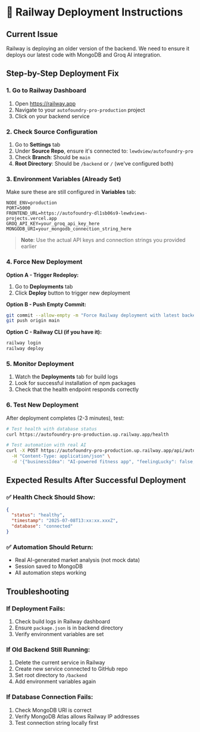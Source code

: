# 🚀 Railway Deployment Instructions

## Current Issue
Railway is deploying an older version of the backend. We need to ensure it deploys our latest code with MongoDB and Groq AI integration.

## Step-by-Step Deployment Fix

### 1. Go to Railway Dashboard
1. Open https://railway.app
2. Navigate to your `autofoundry-pro-production` project
3. Click on your backend service

### 2. Check Source Configuration
1. Go to **Settings** tab
2. Under **Source Repo**, ensure it's connected to: `lewdview/autofoundry-pro`
3. Check **Branch**: Should be `main`
4. **Root Directory**: Should be `/backend` or `/` (we've configured both)

### 3. Environment Variables (Already Set)
Make sure these are still configured in **Variables** tab:
```
NODE_ENV=production
PORT=5000
FRONTEND_URL=https://autofoundry-dl1sb06s9-lewdviews-projects.vercel.app
GROQ_API_KEY=your_groq_api_key_here
MONGODB_URI=your_mongodb_connection_string_here
```

> **Note**: Use the actual API keys and connection strings you provided earlier

### 4. Force New Deployment
**Option A - Trigger Redeploy:**
1. Go to **Deployments** tab
2. Click **Deploy** button to trigger new deployment

**Option B - Push Empty Commit:**
```bash
git commit --allow-empty -m "Force Railway deployment with latest backend"
git push origin main
```

**Option C - Railway CLI (if you have it):**
```bash
railway login
railway deploy
```

### 5. Monitor Deployment
1. Watch the **Deployments** tab for build logs
2. Look for successful installation of npm packages
3. Check that the health endpoint responds correctly

### 6. Test New Deployment
After deployment completes (2-3 minutes), test:

```bash
# Test health with database status
curl https://autofoundry-pro-production.up.railway.app/health

# Test automation with real AI
curl -X POST https://autofoundry-pro-production.up.railway.app/api/automation/two-question-start \
  -H "Content-Type: application/json" \
  -d '{"businessIdea": "AI-powered fitness app", "feelingLucky": false, "automationType": "full", "creditsUsed": 45}'
```

## Expected Results After Successful Deployment

### ✅ Health Check Should Show:
```json
{
  "status": "healthy",
  "timestamp": "2025-07-08T13:xx:xx.xxxZ",
  "database": "connected"
}
```

### ✅ Automation Should Return:
- Real AI-generated market analysis (not mock data)
- Session saved to MongoDB
- All automation steps working

## Troubleshooting

### If Deployment Fails:
1. Check build logs in Railway dashboard
2. Ensure `package.json` is in backend directory
3. Verify environment variables are set

### If Old Backend Still Running:
1. Delete the current service in Railway
2. Create new service connected to GitHub repo
3. Set root directory to `/backend`
4. Add environment variables again

### If Database Connection Fails:
1. Check MongoDB URI is correct
2. Verify MongoDB Atlas allows Railway IP addresses
3. Test connection string locally first
